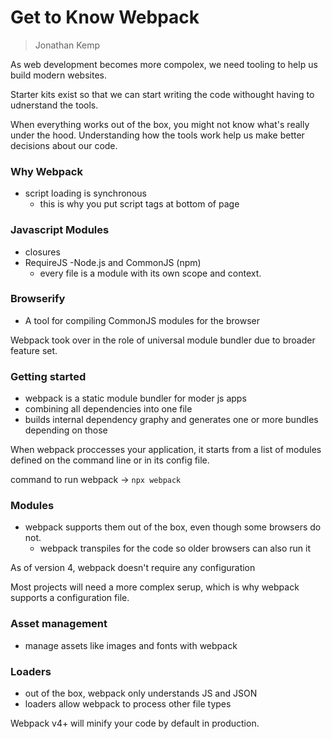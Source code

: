 # Get to Know Webpack
> Jonathan Kemp

As web development becomes more compolex, we need tooling to help us build modern websites. 

Starter kits exist so that we can start writing the code withought having to udnerstand the tools. 

When everything works out of the box, you might not know what's really under the hood. Understanding how the tools work help us make better decisions about our code. 

### Why Webpack
- script loading is synchronous
	- this is why you put script tags at bottom of page

### Javascript Modules
- closures
- RequireJS
-Node.js and CommonJS (npm)
	- every file is a module with its own scope and context. 

### Browserify
- A tool for compiling CommonJS modules for the browser


Webpack took over in the role of universal module bundler due to broader feature set.

### Getting started
- webpack is a static module bundler for moder js apps
- combining all dependencies into one file
- builds internal dependency graphy and generates one or more bundles depending on those

When webpack proccesses your application, it starts from a list of modules defined on the command line or in its config file.

command to run webpack -> `npx webpack`

### Modules
- webpack supports them out of the box, even though some browsers do not. 
	- webpack transpiles for the code so older browsers can also run it


As of version 4, webpack doesn't require any configuration

Most projects will need a more complex serup, which is why webpack supports a configuration file. 

### Asset management
- manage assets like images and fonts with webpack

### Loaders
- out of the box, webpack only understands JS and JSON
- loaders allow webpack to process other file types

Webpack v4+ will minify your code by default in production. 





